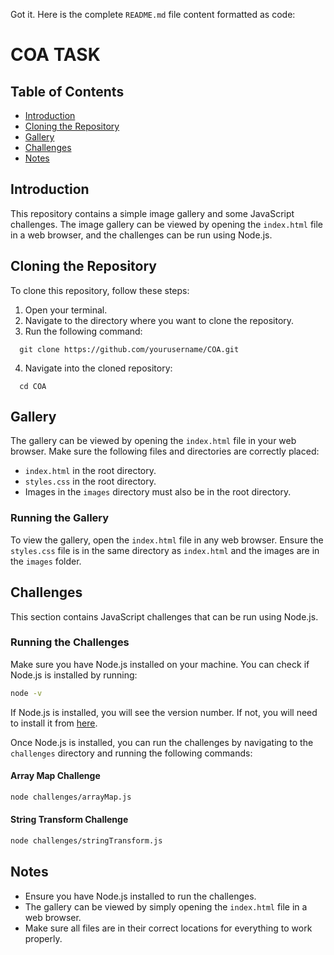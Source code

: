 Got it. Here is the complete `README.md` file content formatted as code:

# COA TASK

## Table of Contents

- [Introduction](#introduction)
- [Cloning the Repository](#cloning-the-repository)
- [Gallery](#gallery)
- [Challenges](#challenges)
- [Notes](#notes)

## Introduction

This repository contains a simple image gallery and some JavaScript challenges. The image gallery can be viewed by opening the `index.html` file in a web browser, and the challenges can be run using Node.js.

## Cloning the Repository

To clone this repository, follow these steps:

1. Open your terminal.
2. Navigate to the directory where you want to clone the repository.
3. Run the following command:
```
  git clone https://github.com/yourusername/COA.git
```
4. Navigate into the cloned repository:
```
  cd COA
```

## Gallery

The gallery can be viewed by opening the `index.html` file in your web browser. Make sure the following files and directories are correctly placed:

- `index.html` in the root directory.
- `styles.css` in the root directory.
- Images in the `images` directory must also be in the root directory.

### Running the Gallery

To view the gallery, open the `index.html` file in any web browser. Ensure the `styles.css` file is in the same directory as `index.html` and the images are in the `images` folder.

## Challenges

This section contains JavaScript challenges that can be run using Node.js.

### Running the Challenges

Make sure you have Node.js installed on your machine. You can check if Node.js is installed by running:

```sh
node -v
```

If Node.js is installed, you will see the version number. If not, you will need to install it from [here](https://nodejs.org/).

Once Node.js is installed, you can run the challenges by navigating to the `challenges` directory and running the following commands:

#### Array Map Challenge

```sh
node challenges/arrayMap.js
```

#### String Transform Challenge

```sh
node challenges/stringTransform.js
```

## Notes

- Ensure you have Node.js installed to run the challenges.
- The gallery can be viewed by simply opening the `index.html` file in a web browser.
- Make sure all files are in their correct locations for everything to work properly.
